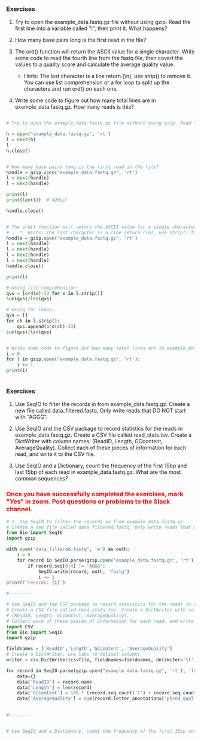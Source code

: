 

### Exercises

1. Try to open the example_data.fastq.gz file without using gzip. Read the first line into a variable called "l", then print it. What happens?

1. How many base pairs long is the first read in the file?

1. The ord() function will return the ASCII value for a single character. Write some code to read the fourth line from the fastq file, then covert the values to a quality score and calculate the average quality value. 
    *  Hints: The last character is a line return (\n), use strip() to remove it. You can use list comprehension or a for loop to split up the characters and run ord() on each one.  

1. Write some code to figure out how many total lines are in example_data.fastq.gz. How many reads is this?

 

```python

# Try to open the example_data.fastq.gz file without using gzip. Read the first line into a variable called "l", then print it. What happens?

h = open("example_data.fastq.gz", 'rt')
l = next(h)
l
h.close()


# How many base pairs long is the first read in the file?
handle = gzip.open("example_data.fastq.gz", 'rt')
l = next(handle)
l = next(handle)

print(l)
print(len(l))  # 426bp!

handle.close()


# The ord() function will return the ASCII value for a single character. Write some code to read the fourth line from the fastq file, then covert the values to a quality score and calculate the average quality value. 
#    *  Hints: The last character is a line return (\n), use strip() to remove it. You can use list comprehension or a for loop to split up the characters and run ord() on each one.  
handle = gzip.open("example_data.fastq.gz", 'rt')
l = next(handle)
l = next(handle)
l = next(handle)
l = next(handle)
handle.close()

print(l)

# Using list comprehension:
qvs = [ord(x)-33 for x in l.strip()]
sum(qvs)/len(qvs)

# Using for loops:
qvs = []
for ch in l.strip():
    qvs.append(ord(ch)-33)
sum(qvs)/len(qvs)


# Write some code to figure out how many total lines are in example_data.fastq.gz. How many reads is this?
i = 0
for l in gzip.open("example_data.fastq.gz", 'rt'):
    i += 1
print(i)



```




### Exercises

1. Use SeqIO to filter the records in from example_data.fastq.gz. Create a new file called data_filtered.fastq. Only write reads that DO NOT start with "AGGG".

1. Use SeqIO and the CSV package to record statistics for the reads in example_data.fastq.gz. Create a CSV file called read_stats.tsv. Create a DictWriter with column names: (ReadID, Length, GCcontent, AverageQuality). Collect each of these pieces of information for each read, and write it to the CSV file.  

1. Use SeqIO and a Dictionary, count the frequency of the first 15bp and last 15bp of each read in example_data.fastq.gz. What are the most common sequences?

<h3><font color="red">Once you have successfully completed the exercises, mark "Yes" in zoom. Post questions or problems to the Slack channel.</font></h3>

```python
# 1. Use SeqIO to filter the records in from example_data.fastq.gz. 
# Create a new file called data_filtered.fastq. Only write reads that DO NOT start with "AGGG".
from Bio import SeqIO
import gzip

with open("data_filtered.fastq", 'w') as outh:
    i = 0
    for record in SeqIO.parse(gzip.open("example_data.fastq.gz", 'rt'), 'fastq'):
        if record.seq[0:4] != 'AGGG':
            SeqIO.write(record, outh, 'fastq')
            i += 1
print(f"records: {i}")

#---------

# Use SeqIO and the CSV package to record statistics for the reads in example_data.fastq.gz.
# Create a CSV file called read_stats.tsv. Create a DictWriter with column names: 
# (ReadID, Length, GCcontent, AverageQuality). 
# Collect each of these pieces of information for each read, and write it to the CSV file.  
import CSV
from Bio import SeqIO
import gzip

fieldnames = ['ReadID','Length','GCcontent', 'AverageQuality']
# Create a DictWriter, use tabs to delimit columns 
writer = csv.DictWriter(csvfile, fieldnames=fieldnames, delimiter='\t')

for record in SeqIO.parse(gzip.open("example_data.fastq.gz", 'rt'), 'fastq'):
    data={}
    data['ReadID'] = record.name
    data['Length'] = len(record)
    data['GCcontent'] = 100 * (record.seq.count('C') + record.seq.count('G')) / len(record)
    data['AverageQuality'] = sum(record.letter_annotations['phred_quality'])/len(record) 
    

#---------


# Use SeqIO and a Dictionary, count the frequency of the first 15bp and last 15bp of each read in example_data.fastq.gz. What are the most common sequences?




```
